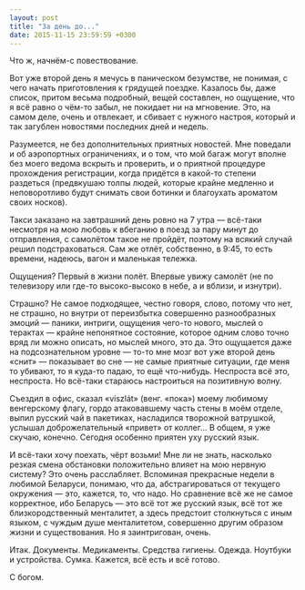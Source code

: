 ```yaml
---
layout: post
title: "За день до..."
date: 2015-11-15 23:59:59 +0300
---
```


Что ж, начнём-с повествование.

Вот уже второй день я мечусь в паническом безумстве, не понимая, с чего начать приготовления к грядущей поездке. Казалось бы, даже список, притом весьма подробный, вещей составлен, но ощущение, что я всё равно о чём-то забыл, не покидает ни на мгновение. Это, на самом деле, очень и отвлекает, и сбивает с нужного настроя, который и так загублен новостями последних дней и недель.

Разумеется, не без дополнительных приятных новостей. Мне поведали и об аэропортных ограничениях, и о том, что мой багаж могут вполне без моего ведома вскрыть и проверить, и о приятной процедуре прохождения регистрации, когда придётся в какой-то степени раздеться (предвкушаю толпы людей, которые крайне медленно и неповоротливо будут снимать свои ботинки и благоухать ароматом своих носков).

Такси заказано на завтрашний день ровно на 7 утра — всё-таки несмотря на мою любовь к вбеганию в поезд за пару минут до отправления, с самолётом такое не пройдёт, поэтому на всякий случай решил подстраховаться. Сам же отлёт, собственно, в 9:45, то есть времени, надеюсь, вагон и маленькая тележка.

Ощущения? Первый в жизни полёт. Впервые увижу самолёт (не по телевизору или где-то высоко-высоко в небе, а и вблизи, и изнутри).

Страшно? Не самое подходящее, честно говоря, слово, потому что нет, не страшно, но внутри от переизбытка совершенно разнообразных эмоций — паники, интриги, ощущения чего-то нового, мыслей о терактах — крайне непонятное состояние, которое одним слово точно вряд ли можно описать, но мыслей много, это да. Это ощущается даже на подсознательном уровне — то-то мне мозг вот уже второй день «снит» — показывает во сне — не самые приятные ситуации, где меня то убивают, то я куда-то падаю, то ещё что-нибудь. Неспроста всё это, неспроста. Но всё-таки стараюсь настроиться на позитивную волну.

Съездил в офис, сказал «viszlát» (венг. «пока») моему любимому венгерскому флагу, гордо атаковавшему часть стены в моём отделе, выпил русский чай в пакетиках, насладился творожной ватрушкой, услышал доброжелательный «привет» от коллег... В общем, я уже скучаю, конечно. Сегодня особенно приятен уху русский язык.

И всё-таки хочу поехать, чёрт возьми! Мне ли не знать, насколько резкая смена обстановки положительно влияет на мою нервную систему? Это очень расслабляет. Вспоминая прекрасные недели в любимой Беларуси, понимаю, что да, абстрагироваться от текущего окружения — это, кажется, то, что надо. Но сравнение всё же не самое корректное, ибо Беларусь — это всё тот же русский язык, всё тот же близкородственный менталитет, а здесь предстоит столкнуться с иным языком, с чуждым душе менталитетом, совершенно другим образом жизни и существования. Но я заинтригован, очень.

Итак. Документы. Медикаменты. Средства гигиены. Одежда. Ноутбуки и устройства. Сумка. Кажется, всё есть и всё готово.

С богом.

